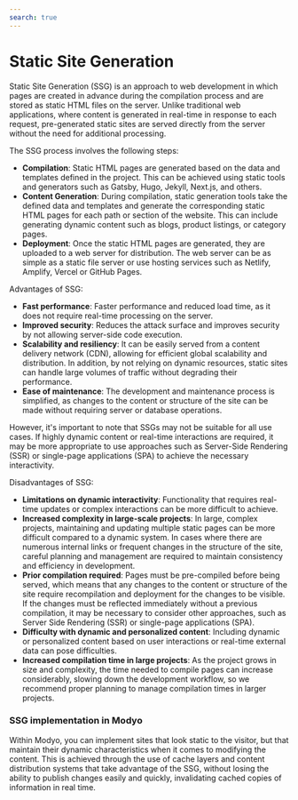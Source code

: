 ```yaml
---
search: true
---
```


# Static Site Generation

Static Site Generation (SSG) is an approach to web development in which pages are created in advance during the compilation process and are stored as static HTML files on the server. Unlike traditional web applications, where content is generated in real-time in response to each request, pre-generated static sites are served directly from the server without the need for additional processing.

The SSG process involves the following steps:

- **Compilation**: Static HTML pages are generated based on the data and templates defined in the project. This can be achieved using static tools and generators such as Gatsby, Hugo, Jekyll, Next.js, and others.
- **Content Generation**: During compilation, static generation tools take the defined data and templates and generate the corresponding static HTML pages for each path or section of the website. This can include generating dynamic content such as blogs, product listings, or category pages.
- **Deployment**: Once the static HTML pages are generated, they are uploaded to a web server for distribution. The web server can be as simple as a static file server or use hosting services such as Netlify, Amplify, Vercel or GitHub Pages.

Advantages of SSG:

- **Fast performance**: Faster performance and reduced load time, as it does not require real-time processing on the server.
- **Improved security**: Reduces the attack surface and improves security by not allowing server-side code execution.
- **Scalability and resiliency**: It can be easily served from a content delivery network (CDN), allowing for efficient global scalability and distribution. In addition, by not relying on dynamic resources, static sites can handle large volumes of traffic without degrading their performance.
- **Ease of maintenance**: The development and maintenance process is simplified, as changes to the content or structure of the site can be made without requiring server or database operations.

However, it's important to note that SSGs may not be suitable for all use cases. If highly dynamic content or real-time interactions are required, it may be more appropriate to use approaches such as Server-Side Rendering (SSR) or single-page applications (SPA) to achieve the necessary interactivity.

Disadvantages of SSG:

- **Limitations on dynamic interactivity**: Functionality that requires real-time updates or complex interactions can be more difficult to achieve.
- **Increased complexity in large-scale projects**: In large, complex projects, maintaining and updating multiple static pages can be more difficult compared to a dynamic system. In cases where there are numerous internal links or frequent changes in the structure of the site, careful planning and management are required to maintain consistency and efficiency in development.
- **Prior compilation required**: Pages must be pre-compiled before being served, which means that any changes to the content or structure of the site require recompilation and deployment for the changes to be visible. If the changes must be reflected immediately without a previous compilation, it may be necessary to consider other approaches, such as Server Side Rendering (SSR) or single-page applications (SPA).
- **Difficulty with dynamic and personalized content**: Including dynamic or personalized content based on user interactions or real-time external data can pose difficulties.
- **Increased compilation time in large projects**: As the project grows in size and complexity, the time needed to compile pages can increase considerably, slowing down the development workflow, so we recommend proper planning to manage compilation times in larger projects.


### SSG implementation in Modyo

Within Modyo, you can implement sites that look static to the visitor, but that maintain their dynamic characteristics when it comes to modifying the content. This is achieved through the use of cache layers and content distribution systems that take advantage of the SSG, without losing the ability to publish changes easily and quickly, invalidating cached copies of information in real time.